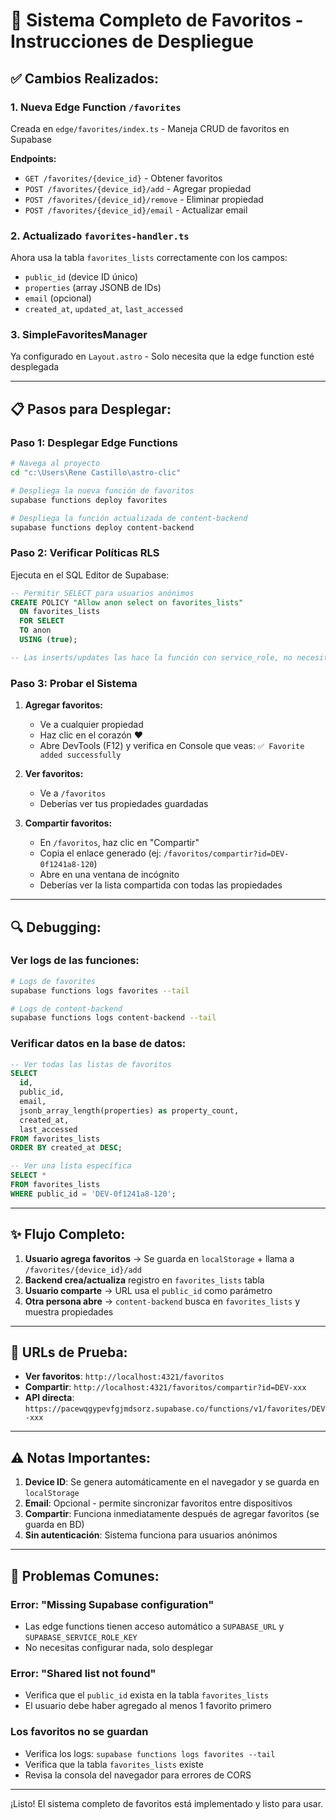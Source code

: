 # 🚀 Sistema Completo de Favoritos - Instrucciones de Despliegue

## ✅ Cambios Realizados:

### 1. **Nueva Edge Function `/favorites`**
Creada en `edge/favorites/index.ts` - Maneja CRUD de favoritos en Supabase

**Endpoints:**
- `GET /favorites/{device_id}` - Obtener favoritos
- `POST /favorites/{device_id}/add` - Agregar propiedad
- `POST /favorites/{device_id}/remove` - Eliminar propiedad
- `POST /favorites/{device_id}/email` - Actualizar email

### 2. **Actualizado `favorites-handler.ts`**
Ahora usa la tabla `favorites_lists` correctamente con los campos:
- `public_id` (device ID único)
- `properties` (array JSONB de IDs)
- `email` (opcional)
- `created_at`, `updated_at`, `last_accessed`

### 3. **SimpleFavoritesManager**
Ya configurado en `Layout.astro` - Solo necesita que la edge function esté desplegada

---

## 📋 Pasos para Desplegar:

### **Paso 1: Desplegar Edge Functions**

```bash
# Navega al proyecto
cd "c:\Users\Rene Castillo\astro-clic"

# Despliega la nueva función de favoritos
supabase functions deploy favorites

# Despliega la función actualizada de content-backend
supabase functions deploy content-backend
```

### **Paso 2: Verificar Políticas RLS**

Ejecuta en el SQL Editor de Supabase:

```sql
-- Permitir SELECT para usuarios anónimos
CREATE POLICY "Allow anon select on favorites_lists"
  ON favorites_lists
  FOR SELECT
  TO anon
  USING (true);

-- Las inserts/updates las hace la función con service_role, no necesitan política
```

### **Paso 3: Probar el Sistema**

1. **Agregar favoritos:**
   - Ve a cualquier propiedad
   - Haz clic en el corazón ❤️
   - Abre DevTools (F12) y verifica en Console que veas: `✅ Favorite added successfully`

2. **Ver favoritos:**
   - Ve a `/favoritos`
   - Deberías ver tus propiedades guardadas

3. **Compartir favoritos:**
   - En `/favoritos`, haz clic en "Compartir"
   - Copia el enlace generado (ej: `/favoritos/compartir?id=DEV-0f1241a8-120`)
   - Abre en una ventana de incógnito
   - Deberías ver la lista compartida con todas las propiedades

---

## 🔍 Debugging:

### Ver logs de las funciones:

```bash
# Logs de favorites
supabase functions logs favorites --tail

# Logs de content-backend
supabase functions logs content-backend --tail
```

### Verificar datos en la base de datos:

```sql
-- Ver todas las listas de favoritos
SELECT
  id,
  public_id,
  email,
  jsonb_array_length(properties) as property_count,
  created_at,
  last_accessed
FROM favorites_lists
ORDER BY created_at DESC;

-- Ver una lista específica
SELECT *
FROM favorites_lists
WHERE public_id = 'DEV-0f1241a8-120';
```

---

## ✨ Flujo Completo:

1. **Usuario agrega favoritos** → Se guarda en `localStorage` + llama a `/favorites/{device_id}/add`
2. **Backend crea/actualiza** registro en `favorites_lists` tabla
3. **Usuario comparte** → URL usa el `public_id` como parámetro
4. **Otra persona abre** → `content-backend` busca en `favorites_lists` y muestra propiedades

---

## 🎯 URLs de Prueba:

- **Ver favoritos**: `http://localhost:4321/favoritos`
- **Compartir**: `http://localhost:4321/favoritos/compartir?id=DEV-xxx`
- **API directa**: `https://pacewqgypevfgjmdsorz.supabase.co/functions/v1/favorites/DEV-xxx`

---

## ⚠️ Notas Importantes:

1. **Device ID**: Se genera automáticamente en el navegador y se guarda en `localStorage`
2. **Email**: Opcional - permite sincronizar favoritos entre dispositivos
3. **Compartir**: Funciona inmediatamente después de agregar favoritos (se guarda en BD)
4. **Sin autenticación**: Sistema funciona para usuarios anónimos

---

## 🐛 Problemas Comunes:

### Error: "Missing Supabase configuration"
- Las edge functions tienen acceso automático a `SUPABASE_URL` y `SUPABASE_SERVICE_ROLE_KEY`
- No necesitas configurar nada, solo desplegar

### Error: "Shared list not found"
- Verifica que el `public_id` exista en la tabla `favorites_lists`
- El usuario debe haber agregado al menos 1 favorito primero

### Los favoritos no se guardan
- Verifica los logs: `supabase functions logs favorites --tail`
- Verifica que la tabla `favorites_lists` existe
- Revisa la consola del navegador para errores de CORS

---

¡Listo! El sistema completo de favoritos está implementado y listo para usar.

